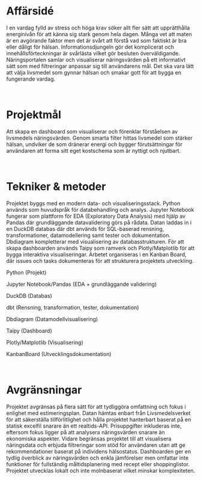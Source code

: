 # Affärsidé

I en vardag fylld av stress och höga krav söker allt fler sätt att upprätthålla energinivån för att känna sig stark genom hela dagen. Många vet att maten är en avgörande faktor men det är svårt att förstå vad som faktiskt är bra eller dåligt för hälsan. Informationsdjungeln gör det komplicerat och innehållsförteckningar är svårlästa vilket gör besluten överväldigande.
Näringsportalen samlar och visualiserar näringsvärden på ett informativt sätt som med filtreringar anpassar sig till användarens mål. Det ska vara lätt att välja livsmedel som gynnar hälsan och smakar gott för att bygga en fungerande vardag.

<br>

# Projektmål

Att skapa en dashboard som visualiserar och förenklar förståelsen av livsmedels näringsvärden. Genom smarta filter hittas livsmedel som stärker hälsan, undviker de som dränerar energi och bygger förutsättningar för användaren att forma sitt eget kostschema som är nyttigt och njutbart.

<br>

# Tekniker & metoder
Projektet byggs med en modern data- och visualiseringsstack. Python används som huvudspråk för databehandling och analys. Jupyter Notebook fungerar som plattform för EDA (Exploratory Data Analysis) med hjälp av Pandas där grundläggande datavalidering görs på rådata. Datan laddas in i en DuckDB databas där dbt används för SQL-baserad rensning, transformationer, datamodellering samt tester och dokumentation. Dbdiagram kompletterar med visualisering av databasstrukturen. För att skapa dashboarden används Taipy som ramverk och Plotly/Matplotlib för att bygga interaktiva visualiseringar. Arbetet organiseras i en Kanban Board, där issues och tasks dokumenteras för att strukturera projektets utveckling.

Python (Projekt)

Jupyter Notebook/Pandas (EDA + grundläggande validering)

DuckDB (Databas)

dbt (Rensning, transformation, tester, dokumentation)

Dbdiagram (Datamodellvisualisering)

Taipy (Dashboard)

Plotly/Matplotlib (Visualisering)

KanbanBoard (Utvecklingsdokumentation)

<br>

# Avgränsningar

Projektet avgränsas på flera sätt för att tydliggöra omfattning och fokus i enlighet med estimeringsplan.
Datan hämtas enbart från Livsmedelsverket för att säkerställa tillförlitlighet och hålla projektet hanterbart baserat på en statisk excelfil snarare än ett realtids-API. Prisuppgifter inkluderas inte, eftersom fokus ligger på att analysera näringsvärden snarare än ekonomiska aspekter. 
Vidare begränsas projektet till att visualisera näringsdata och erbjuda filtreringar som stöd för användaren utan att ge rekommendationer baserat på individens hälsostatus. Dashboarden ger en tydlig överblick av näringsvärden och enkla jämförelser men omfattar inte funktioner för fullständig måltidsplanering med recept eller shoppinglistor.
Projektet utvecklas lokalt och inte molnbaserat vilket minskar komplexiteten.